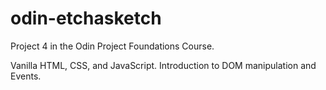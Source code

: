 # odin-etchasketch
Project 4 in the Odin Project Foundations Course.

Vanilla HTML, CSS, and JavaScript.
Introduction to DOM manipulation and Events.